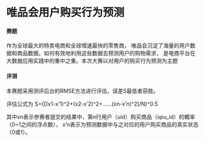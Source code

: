 # 唯品会用户购买行为预测

#### 赛题<br>
作为全球最大的特卖电商和全球增速最快的零售商，
唯品会沉淀了海量的用户数据和商品数据。如何有效地利用这些数据去预测用户的购物需求，
是电商平台在大数据应用实践中的重中之重。本次大赛以对用户的购买行为预测为主题<br>


#### 评测<br>
本赛题采用测评后台的RMSE方法进行评估，误差S最低者获胜。<br>

评估公式为 S={[(x1-x’1)^2+(x2-x’2)^2+......(xn-x’n)^2]/N}^0.5<br>

其中xn表示参赛者提交的结果中，第n行用户（uid）购买商品（spu_id）的概率（0~1之间的浮点数），
x’n表示为预测数据中与之对应的用户购买商品的真实状态（0或1）。<br>

